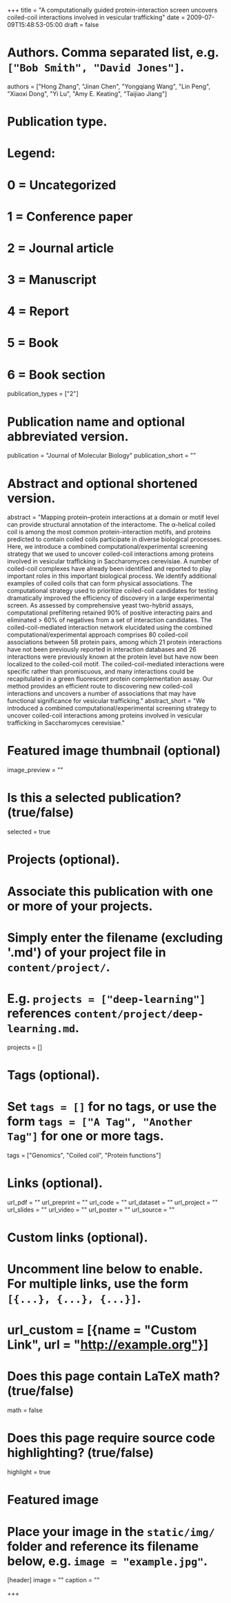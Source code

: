 +++
title = "A computationally guided protein-interaction screen uncovers coiled-coil interactions involved in vesicular trafficking"
date = 2009-07-09T15:48:53-05:00
draft = false

# Authors. Comma separated list, e.g. `["Bob Smith", "David Jones"]`.
authors = ["Hong Zhang", "Jinan Chen", "Yongqiang Wang", "Lin Peng", "Xiaoxi Dong", "Yi Lu", "Amy E. Keating", "Taijiao Jiang"]

# Publication type.
# Legend:
# 0 = Uncategorized
# 1 = Conference paper
# 2 = Journal article
# 3 = Manuscript
# 4 = Report
# 5 = Book
# 6 = Book section
publication_types = ["2"]

# Publication name and optional abbreviated version.
publication = "Journal of Molecular Biology"
publication_short = ""

# Abstract and optional shortened version.
abstract = "Mapping protein–protein interactions at a domain or motif level can provide structural annotation of the interactome. The α-helical coiled coil is among the most common protein-interaction motifs, and proteins predicted to contain coiled coils participate in diverse biological processes. Here, we introduce a combined computational/experimental screening strategy that we used to uncover coiled-coil interactions among proteins involved in vesicular trafficking in Saccharomyces cerevisiae. A number of coiled-coil complexes have already been identified and reported to play important roles in this important biological process. We identify additional examples of coiled coils that can form physical associations. The computational strategy used to prioritize coiled-coil candidates for testing dramatically improved the efficiency of discovery in a large experimental screen. As assessed by comprehensive yeast two-hybrid assays, computational prefiltering retained 90% of positive interacting pairs and eliminated > 60% of negatives from a set of interaction candidates. The coiled-coil-mediated interaction network elucidated using the combined computational/experimental approach comprises 80 coiled-coil associations between 58 protein pairs, among which 21 protein interactions have not been previously reported in interaction databases and 26 interactions were previously known at the protein level but have now been localized to the coiled-coil motif. The coiled-coil-mediated interactions were specific rather than promiscuous, and many interactions could be recapitulated in a green fluorescent protein complementation assay. Our method provides an efficient route to discovering new coiled-coil interactions and uncovers a number of associations that may have functional significance for vesicular trafficking."
abstract_short = "We introduced a combined computational/experimental screening strategy to uncover coiled-coil interactions among proteins involved in vesicular trafficking in Saccharomyces cerevisiae."

# Featured image thumbnail (optional)
image_preview = ""

# Is this a selected publication? (true/false)
selected = true

# Projects (optional).
#   Associate this publication with one or more of your projects.
#   Simply enter the filename (excluding '.md') of your project file in `content/project/`.
#   E.g. `projects = ["deep-learning"]` references `content/project/deep-learning.md`.
projects = []

# Tags (optional).
#   Set `tags = []` for no tags, or use the form `tags = ["A Tag", "Another Tag"]` for one or more tags.
tags = ["Genomics", "Coiled coil", "Protein functions"]

# Links (optional).
url_pdf = ""
url_preprint = ""
url_code = ""
url_dataset = ""
url_project = ""
url_slides = ""
url_video = ""
url_poster = ""
url_source = ""

# Custom links (optional).
#   Uncomment line below to enable. For multiple links, use the form `[{...}, {...}, {...}]`.
# url_custom = [{name = "Custom Link", url = "http://example.org"}]

# Does this page contain LaTeX math? (true/false)
math = false

# Does this page require source code highlighting? (true/false)
highlight = true

# Featured image
# Place your image in the `static/img/` folder and reference its filename below, e.g. `image = "example.jpg"`.
[header]
image = ""
caption = ""

+++

